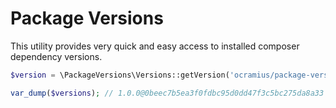 # Package Versions

This utility provides very quick and easy access to installed composer dependency versions.

```php
$version = \PackageVersions\Versions::getVersion('ocramius/package-versions');

var_dump($versions); // 1.0.0@0beec7b5ea3f0fdbc95d0dd47f3c5bc275da8a33
```

